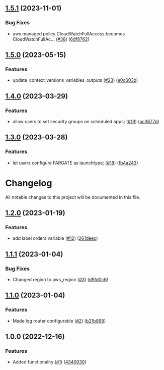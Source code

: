 ## [1.5.1](https://github.com/justtrackio/terraform-aws-ecs-scheduled-app/compare/v1.5.0...v1.5.1) (2023-11-01)


### Bug Fixes

* aws managed policy CloudWatchFullAccess becomes CloudWatchFullAc… ([#38](https://github.com/justtrackio/terraform-aws-ecs-scheduled-app/issues/38)) ([6df8762](https://github.com/justtrackio/terraform-aws-ecs-scheduled-app/commit/6df87623adcbf75505934b7ef4536a5d216997ce))

## [1.5.0](https://github.com/justtrackio/terraform-aws-ecs-scheduled-app/compare/v1.4.0...v1.5.0) (2023-05-15)


### Features

* update_context_versions_variables_outputs ([#23](https://github.com/justtrackio/terraform-aws-ecs-scheduled-app/issues/23)) ([e0c603b](https://github.com/justtrackio/terraform-aws-ecs-scheduled-app/commit/e0c603be6f2950271001063b30726226d138f3c4))

## [1.4.0](https://github.com/justtrackio/terraform-aws-ecs-scheduled-app/compare/v1.3.0...v1.4.0) (2023-03-29)


### Features

* allow users to set security groups on scheduled apps; ([#19](https://github.com/justtrackio/terraform-aws-ecs-scheduled-app/issues/19)) ([ac3677d](https://github.com/justtrackio/terraform-aws-ecs-scheduled-app/commit/ac3677d8d9fa9cb3fbe60f86713d1d543c845aed))

## [1.3.0](https://github.com/justtrackio/terraform-aws-ecs-scheduled-app/compare/v1.2.0...v1.3.0) (2023-03-28)


### Features

* let users configure FARGATE as launchtype; ([#18](https://github.com/justtrackio/terraform-aws-ecs-scheduled-app/issues/18)) ([fb4a243](https://github.com/justtrackio/terraform-aws-ecs-scheduled-app/commit/fb4a2434ff01972e3fe01b90ab6ce2a14c5a5383))

# Changelog

All notable changes to this project will be documented in this file.

## [1.2.0](https://github.com/justtrackio/terraform-aws-ecs-scheduled-app/compare/v1.1.1...v1.2.0) (2023-01-19)


### Features

* add label orders variable ([#12](https://github.com/justtrackio/terraform-aws-ecs-scheduled-app/issues/12)) ([261deec](https://github.com/justtrackio/terraform-aws-ecs-scheduled-app/commit/261deec4d4292558c5c9a9933c217a84ec6c978c))

## [1.1.1](https://github.com/justtrackio/terraform-aws-ecs-scheduled-app/compare/v1.1.0...v1.1.1) (2023-01-04)


### Bug Fixes

* Changed region to aws_region ([#3](https://github.com/justtrackio/terraform-aws-ecs-scheduled-app/issues/3)) ([d9fd0c6](https://github.com/justtrackio/terraform-aws-ecs-scheduled-app/commit/d9fd0c6945dfec7b1b3e36934b97444bfcd323bf))

## [1.1.0](https://github.com/justtrackio/terraform-aws-ecs-scheduled-app/compare/v1.0.0...v1.1.0) (2023-01-04)


### Features

* Made log router configurable ([#2](https://github.com/justtrackio/terraform-aws-ecs-scheduled-app/issues/2)) ([b21b899](https://github.com/justtrackio/terraform-aws-ecs-scheduled-app/commit/b21b8991079e2da16cbde896f728cf0c677396cb))

## 1.0.0 (2022-12-16)


### Features

* Added functionality ([#1](https://github.com/justtrackio/terraform-aws-ecs-scheduled-app/issues/1)) ([4340030](https://github.com/justtrackio/terraform-aws-ecs-scheduled-app/commit/43400309baac40248a403a2f6919827e836af81e))
